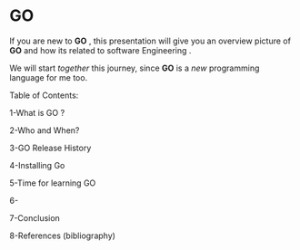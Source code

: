 # GO

If you are new to **GO** , this presentation will give you an overview picture of **GO** and how its related to software Engineering .

We will start *together* this journey, since **GO** is a *new* programming language for me too.


Table of Contents:

1-What is GO ? 

2-Who and When?

3-GO Release History 

4-Installing Go 

5-Time for learning GO

6-

7-Conclusion

8-References (bibliography)
